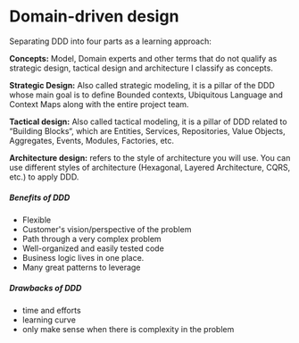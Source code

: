# Domain-driven design


Separating DDD into four parts as a learning approach:

**Concepts:** Model, Domain experts and other terms that do not qualify as strategic design, tactical design and architecture I classify as concepts.

**Strategic Design:** Also called strategic modeling, it is a pillar of the DDD whose main goal is to define Bounded contexts, Ubiquitous Language and Context Maps along with the entire project team.

**Tactical design:** Also called tactical modeling, it is a pillar of DDD related to “Building Blocks“, which are Entities, Services, Repositories, Value Objects, Aggregates, Events, Modules, Factories, etc.

**Architecture design:** refers to the style of architecture you will use. You can use different styles of architecture (Hexagonal, Layered Architecture, CQRS, etc.) to apply DDD.


##### Benefits of DDD
- Flexible
- Customer's vision/perspective of the problem
- Path through a very complex problem
- Well-organized and easily tested code
- Business logic lives in one place.
- Many great patterns to leverage


##### Drawbacks of DDD
- time and efforts
- learning curve
- only make sense when there is complexity in the problem


